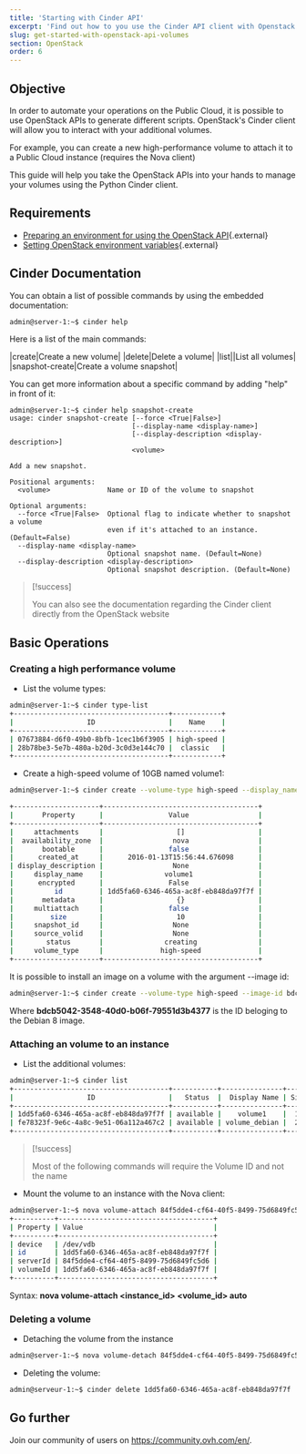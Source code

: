 ```yaml
---
title: 'Starting with Cinder API'
excerpt: 'Find out how to you use the Cinder API client with Openstack'
slug: get-started-with-openstack-api-volumes
section: OpenStack
order: 6
---
```


## Objective

In order to automate your operations on the Public Cloud, it is possible to use OpenStack APIs to generate different scripts. OpenStack's Cinder client will allow you to interact with your additional volumes.

For example, you can create a new high-performance volume to attach it to a Public Cloud instance (requires the Nova client)

This guide will help you take the OpenStack APIs into your hands to manage your volumes using the Python Cinder client.

## Requirements

- [Preparing an environment for using the OpenStack API](../prepare_the_environment_for_using_the_openstack_api/){.external}
- [Setting OpenStack environment variables](../set-openstack-environment-variables/){.external}

## Cinder Documentation
You can obtain a list of possible commands by using the embedded documentation:

```sh
admin@server-1:~$ cinder help
```

Here is a list of the main commands:

|create|Create a new volume|
|delete|Delete a volume|
|list||List all volumes|
|snapshot-create|Create a volume snapshot|

You can get more information about a specific command by adding "help" in front of it:

```
admin@server-1:~$ cinder help snapshot-create
usage: cinder snapshot-create [--force <True|False>]
                              [--display-name <display-name>]
                              [--display-description <display-description>]
                              <volume>

Add a new snapshot.

Positional arguments:
  <volume>              Name or ID of the volume to snapshot

Optional arguments:
  --force <True|False>  Optional flag to indicate whether to snapshot a volume
                        even if it's attached to an instance. (Default=False)
  --display-name <display-name>
                        Optional snapshot name. (Default=None)
  --display-description <display-description>
                        Optional snapshot description. (Default=None)
```

> [!success]
>
> You can also see the documentation regarding the Cinder client directly from the OpenStack website
>

## Basic Operations

### Creating a high performance volume
- List the volume types:

```sh
admin@server-1:~$ cinder type-list
+--------------------------------------+------------+ 
|                  ID                  |    Name    |
+--------------------------------------+------------+
| 07673884-d6f0-49b0-8bfb-1cec1b6f3905 | high-speed |
| 28b78be3-5e7b-480a-b20d-3c0d3e144c70 |  classic   |
+--------------------------------------+------------+
```

- Create a high-speed volume of 10GB named volume1:

```sh
admin@server-1:~$ cinder create --volume-type high-speed --display_name volume1 10

+---------------------+--------------------------------------+
|       Property      |                Value                 |
+---------------------+--------------------------------------+
|     attachments     |                  []                  |
|  availability_zone  |                 nova                 |
|       bootable      |                false                 |
|      created_at     |      2016-01-13T15:56:44.676098      |
| display_description |                 None                 |
|     display_name    |               volume1                |
|      encrypted      |                False                 |
|          id         | 1dd5fa60-6346-465a-ac8f-eb848da97f7f |
|       metadata      |                  {}                  |
|     multiattach     |                false                 |
|         size        |                  10                  |
|     snapshot_id     |                 None                 |
|     source_volid    |                 None                 |
|        status       |               creating               |
|     volume_type     |              high-speed              |
+---------------------+--------------------------------------+
```
It is possible to install an image on a volume with the argument --image id:

```sh
admin@server-1:~$ cinder create --volume-type high-speed --image-id bdcb5042-3548-40d0-b06f-79551d3b4377 --display_name volume_debian 20
```

Where **bdcb5042-3548-40d0-b06f-79551d3b4377** is the ID beloging to the Debian 8 image.

### Attaching an volume to an instance
- List the additional volumes:

```sh
admin@server-1:~$ cinder list
+--------------------------------------+-----------+---------------+------+-------------+----------+---------------------+
|                  ID                  |   Status  |  Display Name | Size | Volume Type | Bootable |     Attached to     |
+--------------------------------------+-----------+---------------+------+-------------+----------+---------------------+
| 1dd5fa60-6346-465a-ac8f-eb848da97f7f | available |    volume1    |  10  |  high-speed |  false   |                     |
| fe78323f-9e6c-4a8c-9e51-06a112a467c2 | available | volume_debian |  20  |  high-speed |   true   |                     |
+--------------------------------------+-----------+---------------+------+-------------+----------+---------------------+
```

> [!success]
>
> Most of the following commands will require the Volume ID and not the name
>

- Mount the volume to an instance with the Nova client:

```bash
admin@server-1:~$ nova volume-attach 84f5dde4-cf64-40f5-8499-75d6849fc5d6 1dd5fa60-6346-465a-ac8f-eb848da97f7f auto
+----------+--------------------------------------+
| Property | Value                                |
+----------+--------------------------------------+
| device   | /dev/vdb                             |
| id       | 1dd5fa60-6346-465a-ac8f-eb848da97f7f |
| serverId | 84f5dde4-cf64-40f5-8499-75d6849fc5d6 |
| volumeId | 1dd5fa60-6346-465a-ac8f-eb848da97f7f |
+----------+--------------------------------------+
```

Syntax: **nova volume-attach <instance_id> <volume_id> auto**

### Deleting a volume
- Detaching the volume from the instance

```bash
admin@server-1:~$ nova volume-detach 84f5dde4-cf64-40f5-8499-75d6849fc5d6 1dd5fa60-6346-465a-ac8f-eb848da97f7f
```

- Deleting the volume:

```bash
admin@serveur-1:~$ cinder delete 1dd5fa60-6346-465a-ac8f-eb848da97f7f
```

## Go further

Join our community of users on <https://community.ovh.com/en/>.
